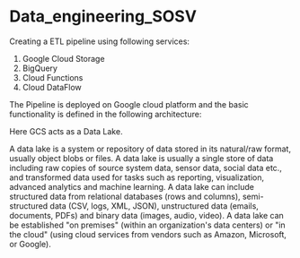 # Data_engineering_SOSV

Creating a ETL pipeline using following services:
1. Google Cloud Storage
2. BigQuery
3. Cloud Functions
4. Cloud DataFlow

The Pipeline is deployed on Google cloud platform and the basic functionality is defined in the following architecture:

Here GCS acts as a Data Lake.

A data lake is a system or repository of data stored in its natural/raw format, usually object blobs or files. A data lake is usually a single store of data including raw copies of source system data, sensor data, social data etc., and transformed data used for tasks such as reporting, visualization, advanced analytics and machine learning. A data lake can include structured data from relational databases (rows and columns), semi-structured data (CSV, logs, XML, JSON), unstructured data (emails, documents, PDFs) and binary data (images, audio, video). A data lake can be established "on premises" (within an organization's data centers) or "in the cloud" (using cloud services from vendors such as Amazon, Microsoft, or Google).


